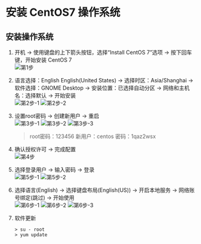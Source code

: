 # 安装 CentOS7 操作系统

## 安装操作系统

1.  开机 -> 使用键盘的上下箭头按钮，选择“Install CentOS 7”选项 -> 按下回车键，开始安装 CentOS 7<br>
    ![第1步](images/01_1_1.png)
2.  语言选择：English English(United States) -> 选择时区：Asia/Shanghai -> 软件选择：GNOME Desktop -> 安装位置：已选择自动分区 -> 网络和主机名：选择默认 -> 开始安装<br>
    ![第2步-1](images/01_2_1.png)
    ![第2步-2](images/01_2_2.png)
3.  设置root密码 -> 创建新用户 -> 重启<br>
    ![第3步-1](images/01_3_1.png)
    ![第3步-2](images/01_3_2.png)
    ![第3步-3](images/01_3_3.png)

    > root密码：123456
    > 新用户：centos 密码：1qaz2wsx

4.  确认授权许可 -> 完成配置<br>
    ![第4步](images/01_4_1.png)
5.  选择登录用户 -> 输入密码 -> 登录<br>
    ![第5步-1](images/01_5_1.png)
    ![第5步-2](images/01_5_2.png)
6.  选择语言(English) -> 选择键盘布局(English(US)) -> 开启本地服务 -> 网络账号绑定(跳过) -> 开始使用<br>
    ![第6步-1](images/01_6_1.png)
    ![第6步-2](images/01_6_2.png)
    ![第6步-3](images/01_6_3.png)
7.  软件更新<br>

    ```命令
    > su - root
    > yum update
    ```
